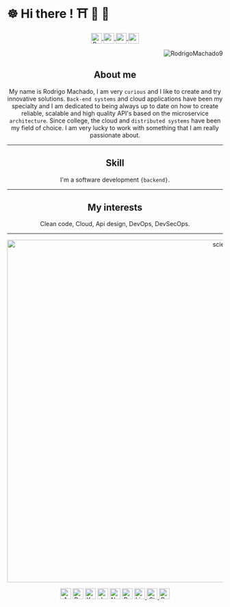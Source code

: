 # ☸ Hi there !  :shinto_shrine: :dragon: :tea: 


<p align="center">
  <a href="https://stackoverflow.com/users/11627266/rmachado?tab=profile">
    <div style="text-align: center;">
    <img align="center" alt="Badge" height="25" src="https://img.shields.io/badge/-stackoverflow-black?style=flat-square&logo=Stackoverflow&logoColor=white&link=https://stackoverflow.com/users/11627266/rmachado?tab=profile" />
  </a>
      <a href="https://www.reddit.com/user/evilmachado/" target="_blank" >
	    <img
      align="center"
      height="25"
      src="https://img.shields.io/badge/-reddit-black?style=flat-square&logo=Reddit&logoColor=white&link=https://www.reddit.com/user/evilmachado/)](https://www.reddit.com/user/evilmachado/)"</a>
      <a href="https://discord.com/channels/@me/962419534386565120/" target="_blank" >
	    <img
      align="center"
      height="25"
      src="https://img.shields.io/badge/-discord-black?style=flat-square&logo=Discord&logoColor=white&link=https://discord.com/channels/@me/962419534386565120/)](https://discord.com/channels/@me/962419534386565120/)"</a>
      <a href="https://www.linkedin.com/in/rodrigo-machado-6b0b33177/" >
	    <img
      align="center"
      height="25"
      onclick="window.open('https://www.linkedin.com/in/rodrigo-machado-6b0b33177/')"
      src="https://img.shields.io/badge/-linkedin-blue?style=flat-square&logo=Linkedin&logoColor=white" /></a>
</p>
     

<p align="right">
	<img src="https://komarev.com/ghpvc/?username=RodrigoMachado9&label=Visitors" alt="RodrigoMachado9" />
	
</p>
  
[//]: # (>### About me  )
## About me  
My name is Rodrigo Machado, I am very ```curious``` and I like to create and try innovative solutions. ```Back-end systems``` and cloud applications  have been my specialty and I am dedicated to being always up to date on how to create reliable, scalable and high quality API's based on the microservice ```architecture```.
Since college, the cloud and ```distributed systems``` have been my field of choice. I am very lucky to work with something that I am really passionate about. 

***

## Skill
I'm a software development ```{backend}```.
***


## My interests
Clean code, Cloud, Api design, DevOps, DevSecOps.
***

[//]: # ([![Matrix SVG]&#40;https://raw.githubusercontent.com/rodrigograca31/rodrigograca31/master/matrix.svg&#41;]&#40;https://www.youtube.com/watch?v=SDkAGkd4NLc&#41; )
[//]: # ([![Matrix SVG]&#40;matrix.svg&#41;]&#40;https://www.youtube.com/watch?v=SDkAGkd4NLc&#41; )

<p align="center">
<!--   <img src="https://github.com/user-attachments/assets/783c5cd5-7165-419f-93b0-cc568daea848" alt="scientist" height="800" width="1000"/> -->
  <img src="https://github.com/user-attachments/assets/7547c38f-79d2-4c29-88b5-334573086801" alt="scientist" height="800" width="1000"/>
</p>



[//]: # (<a href="https://github.com/ryo-ma/github-profile-trophy">)

[//]: # (  <img width=800 src="https://github-profile-trophy.vercel.app/?username=RodrigoMachado9&theme=chalk&column=8&no-frame=true&no-bg=true"/>)

[//]: # (</a>)

[//]: # ()
[//]: # ()
[//]: # (<p align="center">)

[//]: # (  <a href="https://github.com/anuraghazra/github-readme-stats">)

[//]: # (    <div style="text-align: center;">)

[//]: # (    <img align="center" alt="GIF" height="165" src="https://media.giphy.com/media/du3J3cXyzhj75IOgvA/giphy.gif" />)

[//]: # (    <img)

[//]: # (      align="center")

[//]: # (      height="165")

[//]: # (      src="https://github-readme-stats.vercel.app/api?username=RodrigoMachado9&count_private=true&show_icons=true&custom_title=Github%20Status&hide=issues&theme=gruvbox")

[//]: # (    />)

[//]: # (  </a>)

[//]: # (</p>)

[//]: # ()






<p align="center">
  <!-- Certificações -->
  <img alt="AWS Certified" height="25" src="https://img.shields.io/badge/AWS-Certified%20Solutions%20Architect%20Associate-232F3E?style=flat-square&logo=amazonaws&logoColor=white" />
  <img alt="Python" height="25" src="https://img.shields.io/badge/Python-Expert-3776AB?style=flat-square&logo=python&logoColor=white" />
  <img alt="Kubernetes" height="25" src="https://img.shields.io/badge/Kubernetes-Proficient-326CE5?style=flat-square&logo=kubernetes&logoColor=white" />
  
  <!-- Linguagens -->
  <img alt="JavaScript" height="25" src="https://img.shields.io/badge/JavaScript-Fullstack-F7DF1E?style=flat-square&logo=javascript&logoColor=black" />
  <img alt="Node.js" height="25" src="https://img.shields.io/badge/Node.js-Backend-339933?style=flat-square&logo=nodedotjs&logoColor=white" />
  <img alt="React" height="25" src="https://img.shields.io/badge/React-Frontend-61DAFB?style=flat-square&logo=react&logoColor=black" />

  <!-- Contato & Redes -->
  <a href="https://www.linkedin.com/in/rodrigo-machado-6b0b33177/" target="_blank">
    <img alt="LinkedIn" height="25" src="https://img.shields.io/badge/-LinkedIn-0077B5?style=flat-square&logo=linkedin&logoColor=white" />
  </a>
  <a href="https://stackoverflow.com/users/11627266/rmachado" target="_blank">
    <img alt="Stack Overflow" height="25" src="https://img.shields.io/badge/-StackOverflow-FE7A16?style=flat-square&logo=stackoverflow&logoColor=white" />
  </a>
  <a href="https://www.reddit.com/user/evilmachado/" target="_blank">
    <img alt="Reddit" height="25" src="https://img.shields.io/badge/-Reddit-FF4500?style=flat-square&logo=reddit&logoColor=white" />
  </a>
</p>
